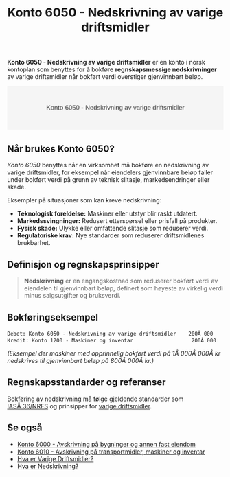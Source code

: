 ﻿---
title: "Konto 6050 - Nedskrivning av varige driftsmidler"
seoTitle: "6050-nedskrivning-av-varige-driftsmidler"
meta_description: '**Konto 6050 - Nedskrivning av varige driftsmidler** er en konto i norsk kontoplan som benyttes for å bokføre **regnskapsmessige nedskrivninger** av varige dr...'
slug: 6050-nedskrivning-av-varige-driftsmidler
type: blog
layout: pages/single
---

**Konto 6050 - Nedskrivning av varige driftsmidler** er en konto i norsk kontoplan som benyttes for å bokføre **regnskapsmessige nedskrivninger** av varige driftsmidler når bokført verdi overstiger gjenvinnbart beløp.

![Illustrasjon av konto 6050 - Nedskrivning av varige driftsmidler](6050-nedskrivning-av-varige-driftsmidler-image.svg)

## Når brukes Konto 6050?

*Konto 6050* benyttes når en virksomhet må bokføre en nedskrivning av varige driftsmidler, for eksempel når eiendelers gjenvinnbare beløp faller under bokført verdi på grunn av teknisk slitasje, markedsendringer eller skade.

Eksempler på situasjoner som kan kreve nedskrivning:

* **Teknologisk foreldelse:** Maskiner eller utstyr blir raskt utdatert.
* **Markedssvingninger:** Redusert etterspørsel eller prisfall på produkter.
* **Fysisk skade:** Ulykke eller omfattende slitasje som reduserer verdi.
* **Regulatoriske krav:** Nye standarder som reduserer driftsmidlenes brukbarhet.

## Definisjon og regnskapsprinsipper

> **Nedskrivning** er en engangskostnad som reduserer bokført verdi av eiendelen til gjenvinnbart beløp, definert som høyeste av virkelig verdi minus salgsutgifter og bruksverdi.

## Bokføringseksempel

```plaintext
Debet: Konto 6050 - Nedskrivning av varige driftsmidler    200Â 000
Kredit: Konto 1200 - Maskiner og inventar                   200Â 000
```

*(Eksempel der maskiner med opprinnelig bokført verdi på 1Â 000Â 000Â kr nedskrives til gjenvinnbart beløp på 800Â 000Â kr.)*

## Regnskapsstandarder og referanser

Bokføring av nedskrivning må følge gjeldende standarder som [IASÂ 36/NRFS](/blogs/regnskap/hva-er-nedskrivning "Hva er Nedskrivning? Komplett Guide til Nedskrivning av Eiendeler") og prinsipper for [varige driftsmidler](/blogs/regnskap/hva-er-varige-driftsmidler "Hva er Varige Driftsmidler? Komplett Guide til Vurdering og Bokføring").

## Se også

* [Konto 6000 - Avskrivning på bygninger og annen fast eiendom](/blogs/kontoplan/6000-avskrivning-pa-bygninger-og-annen-fast-eiendom "Konto 6000 - Avskrivning på bygninger og annen fast eiendom")
* [Konto 6010 - Avskrivning på transportmidler, maskiner og inventar](/blogs/kontoplan/6010-avskrivning-pa-transportmidler-mask-og-invent "Konto 6010 - Avskrivning på transportmidler, maskiner og inventar")
* [Hva er Varige Driftsmidler?](/blogs/regnskap/hva-er-varige-driftsmidler "Hva er Varige Driftsmidler? Komplett Guide til Vurdering og Bokføring")
* [Hva er Nedskrivning?](/blogs/regnskap/hva-er-nedskrivning "Hva er Nedskrivning? Komplett Guide til Verdifall på Eiendeler")






